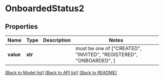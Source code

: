 # OnboardedStatus2


## Properties
Name | Type | Description | Notes
------------ | ------------- | ------------- | -------------
**value** | **str** |  |  must be one of ["CREATED", "INVITED", "REGISTERED", "ONBOARDED", ]

[[Back to Model list]](../README.md#documentation-for-models) [[Back to API list]](../README.md#documentation-for-api-endpoints) [[Back to README]](../README.md)


